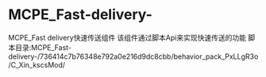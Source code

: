 # MCPE_Fast-delivery-
MCPE_Fast delivery快速传送组件
该组件通过脚本Api来实现快速传送的功能
脚本目录:MCPE_Fast-delivery-/736414c7b76348e792a0e216d9dc8cbb/behavior_pack_PxLLgR3o/C_Xin_kscsMod/
